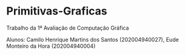# Primitivas-Graficas
Trabalho da 1ª Avaliação de Computação Gráfica

Alunos: Camilo Henrique Martins dos Santos (202004940027), Eude Monteiro da Hora (202004940004)

